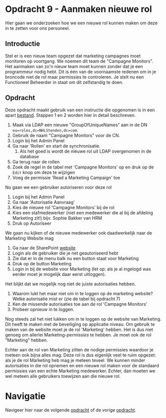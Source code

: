 # Opdracht 9 - Aanmaken nieuwe rol

Hier gaan we onderzoeken hoe we een nieuwe rol kunnen maken om deze in te zetten voor ons personeel.

## Introductie

Stel er is een nieuw team opgezet dat marketing campagnes moet monitoren op voortgang. We noemen dit team de
"Campagne Monitors". Het aanmaken van zo'n nieuw team moet kunnen zonder dat je een programmeur nodig hebt. Dit is één
van de voornaamste redenen om in je broncode niet de rol maar permissies te controleren. Je stelt nu een Functioneel
Beheerder in staat om dit zelfstandig te doen.

## Opdracht

Deze opdracht maakt gebruik van een instructie die opgenomen is in een apart [bestand](./CreateNewGroupOfUniqueNames.MD).
Stappen 1 en 2 worden hier in detail beschreven.

1. Maak via LDAP een nieuwe "GroupOfUniqueNames" aan in de DN `ou=roles,dc=NHLStenden,dc=com`.
2. Gebruik de naam "Campagne Monitors" voor de CN.
3. Login bij het Admin Panel
4. Ga naar 'Rollen' en start de synchronisatie.
    1. Als het goed is wordt de nieuwe rol uit LDAP overgenomen in de database
5. Ga terug naar de rollen
6. Zoek de regel in de tabel met 'Campagne Monitors' op en druk op de `Edit` knop om deze te wijzigen
7. Voeg de permissie 'Read a Marketing Campaign' toe

Nu gaan we een gebruiker autoriseren voor deze rol

1. Login bij het Admin Panel
2. Ga naar 'Autorisatie Aanvraag'
3. Kies de nieuwe rol 'Campagne Monitors' bij de rol
4. Kies een stafmedewerker (niet een medewerker die al bij de afdeling Marketing zit!) bijv. Sophie Bakker van HRM
5. Druk op Autoriseer

We gaan nu kijken of de nieuwe medewerker ook daadwerkelijk naar de Marketing Website mag

1. Ga naar de SharePoint [website](http://sharepoint.docker/)
2. Login als de gebruiker die je net geautoriseerd hebt
3. Zie dat er in de menu balk nu een button staat voor Marketing
4. Druk op de button Marketing
5. Login in bij de website voor Marketing (let op: als je al ingelogd was eerder moet je mogelijk daar eerst uitloggen).

Het blijkt dat we mogelijk nog niet de juiste autorisaties hebben.

1. Waarom lukt het maar niet om in te loggen op de marketing website? Welke autorisatie mist er (zie de tabel bij
   opdracht 7)
2. Ken de missende autorisaties toe aan de rol 'Campagne Monitors'
3. Probeer opnieuw in te loggen.

Nog steeds zal het niet lukken om in te loggen op de website van Marketing. Dit heeft te maken met de beveiliging op
applicatie niveau. Om gebruik te maken van de website moet je de rol 'Marketing' hebben. Het is dus niet genoeg om
allerlei Marketing-*permissies* te hebben. Je moet ook de rol "Marketing" hebben.

Echter aan de rol van Marketing zitten de nodige permissies waardoor je meteen ook bijna alles mag. Deze rol is dus
eigenlijk veel te ruim opgezet: als je de rol Marketing heb mag je meteen teveel. We kunnen minder autorisaties in die
rol opnemen en een nieuwe rol maken voor de standaard permissies van een echte Marketing medewerker. Echter, dan moeten
we wel meteen alle gebruikers toewijzen aan die nieuwe rol.

# Navigatie

Navigeer hier naar de volgende [opdracht](./Oefening%2010.MD) of de vorige [opdracht](./Oefening%2008.MD).